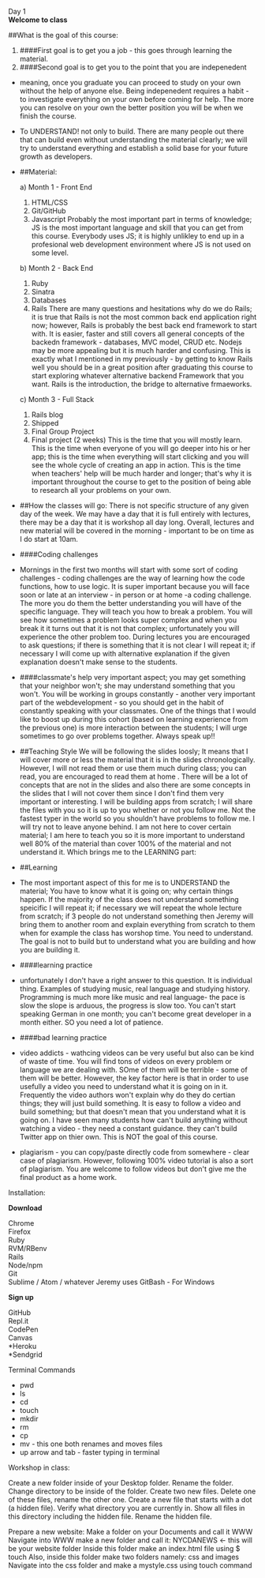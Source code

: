  Day 1  
**Welcome to class** 

##What is the goal of this course:
1. ####First goal is to get you a job - 
	this goes through learning the material. 
2. ####Second goal is to get you to the point that you are indepenedent
 - meaning, once you graduate you can proceed to study on your own without the help of anyone else. Being indepenedent requires a habit - to investigate everything on your own before coming for help. The more you can resolve on your own the better position you will be when we finish the course.
 - To UNDERSTAND! not only to build. There are many people out there that can build even without understanding the material clearly; we will try to understand everything and establish a solid base for your future growth as developers.

 - ##Material: 

 

	a) Month 1 - Front End
	1. HTML/CSS
	2. Git/GitHub
	3. Javascript
Probably the most important part in terms of knowledge; JS is the most important language and skill that you can get from this course. Everybody uses JS; it is highly unlikley to end up in a profesional web development environment where JS is not used on some level.	


	b) Month 2 - Back End
	1. Ruby
	2. Sinatra
	3. Databases
	4. Rails
There are many questions and hesitations why do we do Rails; it is true that Rails is not the most common back end application right now; however, Rails is probably the best back end framework to start with. It is easier, faster and still covers all general concepts of the backedn framework - databases, MVC model, CRUD etc. Nodejs may be more appealing but it is much harder and confusing. This is exactly what I mentioned in my previously - by getting to know Rails well you should be in a great position after graduating this course to start exploring whatever alternative backend Framework that you want. Rails is the introduction, the bridge to alternative frmaeworks.

	c) Month 3 - Full Stack 
	1. Rails blog
	2. Shipped
	3. Final Group Project
	4. Final project (2 weeks)
This is the time that you will mostly learn. This is the time when everyone of you will go deeper into his or her app; this is the time when everything will start clicking and you will see the whole cycle of creating an app in action. This is the time when teachers' help will be much harder and longer; that's why it is important throughout the course to get to the position of being able to research all your problems on your own.

- ##How the classes will go:
There is not specific structure of any given day of the week. We may have a day that it is full entirely with lectures, there may be a day that it is workshop all day long.
Overall, lectures and new material will be covered in the morning - important to be on time as I do start at 10am.
- ####Coding challenges
-  Mornings in the first two months will start with some sort of coding challenges - coding challenges are the way of learning how the code functions, how to use logic. It is super important because you will face soon or late at an interview - in person or at home -a coding challenge. The more you do them the better understanding you will have of the specific language. They will teach you how to break a problem. You will see how sometimes a problem looks super complex and when you break it it turns out that it is not that complex; unfortunately you will experience the other problem too.
During lectures you are encouraged to ask questions; if there is something that it is not clear I will repeat it; if necessary I will come up with alternative explanation if the given explanation doesn't make sense to the students.
 - ####classmate's help
 very important aspect; you may get something that your neighbor won't; she may understand something that you won't. You will be working in groups constantly - another very important part of the webdevelopment - so you should get in the habit of constantly speaking with your classmates. One of the things that I would like to boost up during this cohort (based on learning experience from the previous one) is more interaction between the students; I will urge sometimes to go over problems together.
 Always speak up!!
 
 - ##Teaching Style
We will be following the slides loosly; It means that I will cover more or less the material that it is in the slides chronologically. However, I will not read them or use them much during class; you can read, you are encouraged to read them at home . There will be a lot of concepts that are not in the slides and also there are some concepts in the slides that I will not cover them since I don't find them very important or interesting. I will be building apps from scratch; I will share the files with you so it is up to you whether or not you follow me. Not the fastest typer in the world so you shouldn't have problems to follow me. 
I will try not to leave anyone behind. I am not here to cover certain material; I am here to teach you so it is more important to understand well 80% of the material than cover 100% of the material and not understand it. Which brings me to the LEARNING part:

- ##Learning
- The most important aspect of this for me is to UNDERSTAND the material; You have to know what it is going on; why certain things happen. If the majority of the class does not understand something speicific I will repeat it; if necessary we will repeat the whole lecture from scratch; if 3 people do not understand something then Jeremy will bring them to another room and explain everything from scratch to them when for example the class has worshop time. 
You need to understand. The goal is not to build but to understand what you are building and how you are building it. 
- ####learning practice
- unfortunately I don't have a right answer to this question. It is individual thing. Examples of studying music, real language and studying history. Programming is much more like music and real language- the pace is slow the slope is arduous, the progress is slow too. You can't start speaking German in one month; you can't become great developer in a month either. SO you need a lot of patience.
- ####bad learning practice
- video addicts - wathcing videos can be very useful but also can be kind of waste of time. You will find tons of videos on every problem or language we are dealing with. SOme of them will be terrible - some of them will be better. However, the key factor here is that in order to use usefully a video you need to understand what it is going on in it. Frequently the video authors won't explain why do they do certian things; they will just build something. It is easy to follow a video and build something; but that doesn't mean that you understand what it is going on. I have seen many students how can't build anything without watching a video - they need a constant guidance. they can't build Twitter app on thier own. This is NOT the goal of this course.
- plagiarism - you can copy/paste directly code from somewhere  - clear case of plagiarism. However, following 100% video tutorial is also a sort of plagiarism. You are welcome to follow videos but don't give me the final product as a home work. 
 

Installation:

**Download**
  
Chrome  
Firefox  
Ruby  
RVM/RBenv  
Rails  
Node/npm  
Git  
Sublime / Atom / whatever Jeremy uses 
GitBash - For Windows

**Sign up**

GitHub  
Repl.it  
CodePen  
Canvas  
*Heroku  
*Sendgrid  



Terminal Commands  
- pwd  
- ls  
- cd  
- touch  
- mkdir  
- rm  
- cp  
- mv - this one both renames and moves files   
- up arrow and tab - faster typing in terminal  

Workshop in class:

Create a new folder inside of your Desktop folder. Rename the folder. Change directory to be inside of the folder. Create two new files. Delete one of these files, rename the other one. Create a new file that starts with a dot (a hidden file). Verify what directory you are currently in. Show all files in this directory including the hidden file. Rename the hidden file.  

Prepare a new website:
Make a folder on your Documents and call it WWW
Navigate into WWW make a new folder and call it: NYCDANEWS <- this will be your website folder
Inside this folder make an index.html file using $ touch
Also, inside this folder make two folders namely: css and images
Navigate into the css folder and make a mystyle.css using touch command


 














 
